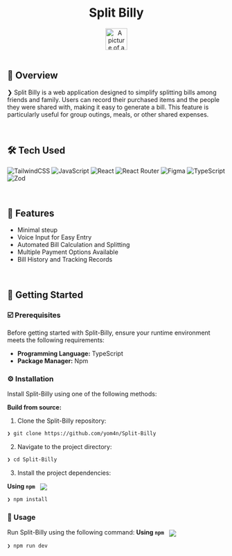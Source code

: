 <h1 align="center" >Split Billy</h1>
<div align="center"><img align="center" width="50" height="50" src="/public/favicon.ico" alt="A picture of a cat" /></div>

<br clear="right">

## 📍 Overview

<p>❯ Split Billy is a web application designed to simplify splitting bills among friends and family. Users can record their purchased items and the people they were shared with, making it easy to generate a bill. This feature is particularly useful for group outings, meals, or other shared expenses.</p>

<br clear="right">


## 🛠️ Tech Used

<div align="left">
	
![TailwindCSS](https://img.shields.io/badge/tailwindcss-%2338B2AC.svg?style=for-the-badge&logo=tailwind-css&logoColor=white) 
![JavaScript](https://img.shields.io/badge/javascript-%23323330.svg?style=for-the-badge&logo=javascript&logoColor=%23F7DF1E)
![React](https://img.shields.io/badge/react-%2320232a.svg?style=for-the-badge&logo=react&logoColor=%2361DAFB)
![React Router](https://img.shields.io/badge/React_Router-CA4245?style=for-the-badge&logo=react-router&logoColor=white)
![Figma](https://img.shields.io/badge/figma-%23F24E1E.svg?style=for-the-badge&logo=figma&logoColor=white)
![TypeScript](https://img.shields.io/badge/typescript-%23007ACC.svg?style=for-the-badge&logo=typescript&logoColor=white)
![Zod](https://img.shields.io/badge/zod-%233068b7.svg?style=for-the-badge&logo=zod&logoColor=white)

</div>
<br clear="right">


## 👾 Features

- Minimal steup
- Voice Input for Easy Entry
- Automated Bill Calculation and Splitting
- Multiple Payment Options Available
- Bill History and Tracking Records

<br clear="right">


## 🚀 Getting Started

### ☑️ Prerequisites

Before getting started with Split-Billy, ensure your runtime environment meets the following requirements:

- **Programming Language:** TypeScript
- **Package Manager:** Npm


### ⚙️ Installation

Install Split-Billy using one of the following methods:

**Build from source:**

1. Clone the Split-Billy repository:
```sh
❯ git clone https://github.com/yom4n/Split-Billy
```

2. Navigate to the project directory:
```sh
❯ cd Split-Billy
```

3. Install the project dependencies:


**Using `npm`** &nbsp; [<img align="center" src="https://img.shields.io/badge/npm-CB3837.svg?style={badge_style}&logo=npm&logoColor=white" />](https://www.npmjs.com/)

```sh
❯ npm install
```




### 🤖 Usage
Run Split-Billy using the following command:
**Using `npm`** &nbsp; [<img align="center" src="https://img.shields.io/badge/npm-CB3837.svg?style={badge_style}&logo=npm&logoColor=white" />](https://www.npmjs.com/)

```sh
❯ npm run dev
```
